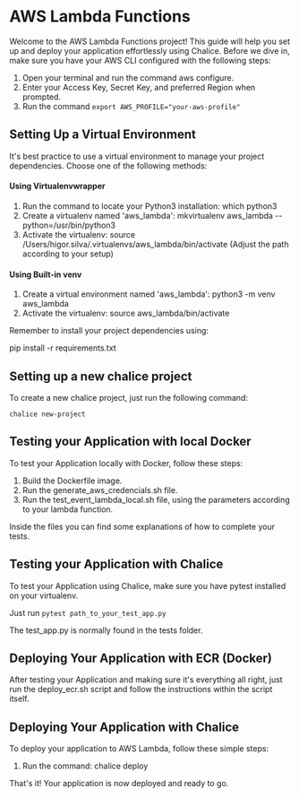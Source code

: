 # AWS Lambda Functions 

Welcome to the AWS Lambda Functions project! This guide will help you set up and deploy your application effortlessly using Chalice. Before we dive in, make sure you have your AWS CLI configured with the following steps:

1. Open your terminal and run the command aws configure.
2. Enter your Access Key, Secret Key, and preferred Region when prompted.
3. Run the command `export AWS_PROFILE="your-aws-profile"`

## Setting Up a Virtual Environment

It's best practice to use a virtual environment to manage your project dependencies. Choose one of the following methods:

####  Using Virtualenvwrapper

1. Run the command to locate your Python3 installation: which python3
2. Create a virtualenv named 'aws_lambda': mkvirtualenv aws_lambda --python=/usr/bin/python3
3. Activate the virtualenv: source /Users/higor.silva/.virtualenvs/aws_lambda/bin/activate (Adjust the path according to your setup)

#### Using Built-in venv

1. Create a virtual environment named 'aws_lambda': python3 -m venv aws_lambda
2. Activate the virtualenv: source aws_lambda/bin/activate

Remember to install your project dependencies using:

pip install -r requirements.txt

## Setting up a new chalice project 

To create a new chalice project, just run the following command:

`chalice new-project`

## Testing your Application with local Docker

To test your Application locally with Docker, follow these steps:

1. Build the Dockerfile image.
2. Run the generate_aws_credencials.sh file.
3. Run the test_event_lambda_local.sh file, using the parameters according to your lambda function.

Inside the files you can find some explanations of how to complete your tests.

## Testing your Application with Chalice

To test your Application using Chalice, make sure you have pytest installed on your virtualenv. 

Just run `pytest path_to_your_test_app.py`

The test_app.py is normally found in the tests folder.

## Deploying Your Application with ECR (Docker)

After testing your Application and making sure it's everything all right, just run the deploy_ecr.sh script and follow the instructions within the script itself.

## Deploying Your Application with Chalice

To deploy your application to AWS Lambda, follow these simple steps:

1. Run the command: chalice deploy

That's it! Your application is now deployed and ready to go.

